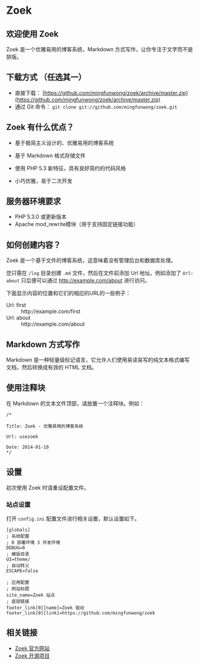 # Zoek

## 欢迎使用 Zoek
Zoek 是一个优雅易用的博客系统，Markdown 方式写作，让你专注于文字而不是排版。

## 下载方式 （任选其一）
- 直接下载： [https://github.com/mingfunwong/zoek/archive/master.zip](https://github.com/mingfunwong/zoek/archive/master.zip)
- 通过 Git 命令： `git clone git://github.com/mingfunwong/zoek.git`

## Zoek 有什么优点？

- 基于极简主义设计的、优雅易用的博客系统

- 基于 Markdown 格式存储文件

- 使用 PHP 5.3 新特征，具有良好简约的代码风格

- 小巧优雅，易于二次开发

## 服务器环境要求
- PHP 5.3.0 或更新版本
- Apache mod_rewrite模块（用于支持固定链接功能）

## 如何创建内容？

Zoek 是一个基于文件的博客系统，这意味着没有管理后台和数据库处理。

您只需在 `/log` 目录创建 `.md` 文件，然后在文件前添加 Url 地址。例如添加了 `Url: about` 只后便可以通过 http://example.com/about 进行访问。

下面显示内容的位置和它们的相应的URL的一些例子：

<dl class="dl-horizontal">
  <dt>Url: first</dt>
	<dd>http://example.com/first</dd>
  <dt>Url: about</dt>
	<dd>http://example.com/about</dd>
</dl>


## Markdown 方式写作

Markdown 是一种轻量级标记语言，它允许人们使用易读易写的纯文本格式编写文档，然后转换成有效的 HTML 文档。


## 使用注释块

在 Markdown 的文本文件顶部，请放置一个注释块。例如：

	/*

	Title: Zoek - 优雅易用的博客系统
	
	Url: usezoek

	Date: 2014-01-10
	*/


## 设置

初次使用 Zoek 时请重设配置文件。

### 站点设置

打开 `config.ini` 配置文件进行相关设置，默认设置如下。

	[globals]
	; 系统配置
	; 0 部署环境 3 开发环境
	DEBUG=0
	; 模版目录
	UI=theme/
	; 自动转义
	ESCAPE=false
	
	; 应用配置
	; 网站标题
	site_name=Zoek 站点
	; 底部链接
	footer_link[0][name]=Zoek 驱动
	footer_link[0][link]=https://github.com/mingfunwong/zoek


## 相关链接

- [Zoek 官方网站](http://mingfunwong.com/zoek)
- [Zoek 开源项目](https://github.com/mingfunwong/zoek)
